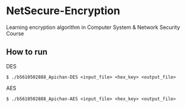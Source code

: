 # NetSecure-Encryption

Learning encryption algorithm in Computer System & Network Security Course

## How to run

DES
```
$ ./b5610502888_Apichan-DES <input_file> <hex_key> <output_file>
```
AES
```
$ ./b5610502888_Apichan-AES <input_file> <hex_key> <output_file>
```
